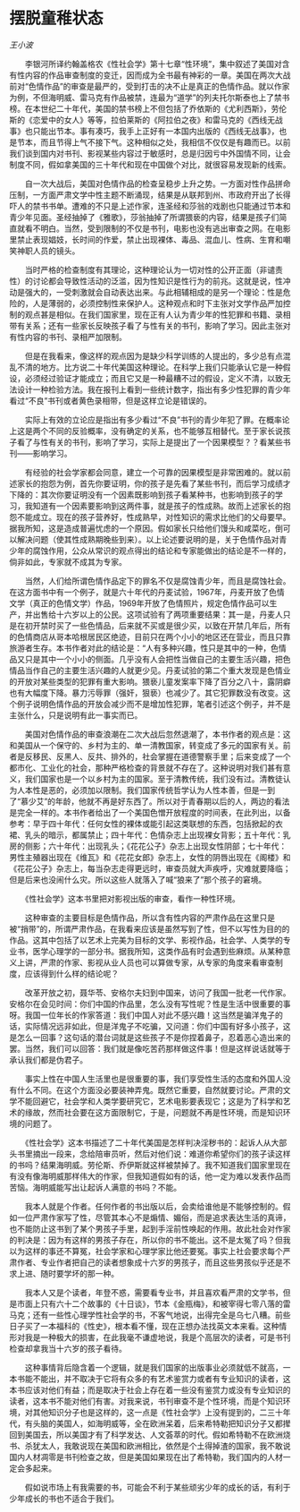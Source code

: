 # 摆脱童稚状态

*王小波*

　　李银河所译约翰盖格农《性社会学》第十七章“性环境”，集中叙述了美国对含有性内容的作品审查制度的变迁，因而成为全书最有神彩的一章。美国在两次大战前对“色情作品”的审查是最严的，受到打击的决不止是真正的色情作品。就以作家为例，不但海明威、雷马克有作品被禁，连最为“道学”的列夫托尔斯泰也上了禁书榜。在本世纪二十年代，美国的禁书榜上不但包括了乔依斯的《尤利西斯》，劳伦斯的《恋爱中的女人》等等，拉伯莱斯的《阿拉伯之夜》和雷马克的《西线无战事》也只能出节本。事有凑巧，我手上正好有一本国内出版的《西线无战事》，也是节本，而且节得上气不接下气。这种相似之处，我相信不仅仅是有趣而已。以前我们谈到国内对书刊、影视某些内容过于敏感时，总是归因亏中外国情不同，让会制度不同，假如拿美国的三十年代和现在中国做个对比，就很容易发现新的线索。

　　自一次大战后，美国对色情作品的检查呈稳步上升之势。一方面对性作品拼命压制，一方面严肃文学中性主题不断涌现，结果是从联邦到州、市政府开出了长得吓人的禁书书单。遭难的不只是上述作家，连圣经和莎翁的戏剧也只能通过节本和青少年见面。圣经抽掉了《雅歌》，莎翁抽掉了所谓猥亵的内容，结果是孩子们简直就看不明白。当然，受到限制的不仅是书刊，电影也没有逃出审查之网。在电影里禁止表现娼妓，长时间的作爱，禁止出现裸体、毒品、混血儿、性病、生育和嘲笑神职人员的镜头。

　　当时严格的检查制度有其理论，这种理论认为一切对性的公开正面（非谴责性）的讨论都会导致性活动的泛滥，因为性知识是性行为的前兆。这就是说，性冲动是强大的，一受刺激就会自动表达出来。与此相辅相成的是另一个理论：性是危险的，人是薄弱的，必须控制性来保护人。这种观点和时下主张对文学作品严加控制的观点甚是相似。在我们国家里，现在正有人认为青少年的性犯罪和书籍、录相带有关系；还有一些家长反映孩子看了与性有关的书刊，影响了学习。因此主张对有性内容的书刊、录相严加限制。

　　但是在我看来，像这样的观点因为是缺少科学训练的人提出的，多少总有点混乱不清的地方。比方说二十年代美国这种理论。在科学上我们只能承认它是一种假设，必须经过验证才能成立；而且它又是一种最糟不过的假设，定义不清，以致无法设计一种检验方法。我在报刊上看到一些统计数字，指出有多少性犯罪的青少年看过“不良”书刊或者黄色录相带，但是这样立论是错误的。

　　实际上有效的立论应是指出有多少看过“不良”书刊的青少年犯了罪。在概率论上这是两个不同的反验概率，没有确定的关系，也不能够互相替代。至于家长说孩子看了与性有关的书刊，影响了学习，实际上是提出了一个因果模型？？看某些书刊——影响学习。

　　有经验的社会学家都会同意，建立一个可靠的因果模型是非常困难的。就以前述家长的抱怨为例，首先你要证明，你的孩子是先看了某些书刊，而后学习成绩才下降的：其次你要证明没有一个因素既影响到孩子看某种书，也影响到孩子的学习，我知道有一个因素要影响到这两件事，就是孩子的性成熟。故而上述家长的抱怨不能成立。现在的孩子营养好，性成熟早，对性知识的需求比他们的父母要早。据我所知，这是造成普遍忧虑的一个原因。假如家长只给他们馒头和咸菜吃，倒可以解决问题（使其性成熟期晚些到来）。以上论述要说明的是，关于色情作品对青少年的腐蚀作用，公众从常识的观点得出的结论和专家能做出的结论是不一样的，倘非如此，专家就不成其为专家。

　　当然，人们给所谓色情作品定下的罪名不仅是腐蚀青少年，而且是腐蚀社会。在这方面书中有一个例子，就是六十年代的丹麦试验，1967年，丹麦开放了色情文学（真正的色情文学）作品，1969年开放了色情照片，规定色情作品可以生产，并出售给十六岁以上的公民。这项试验有了两项重要结果：其一是，丹麦人只是在初开禁时买了一些色情品，后来就不买或是很少买，以致在开禁几年后，所有的色情商店从哥本哈根居民区绝迹，目前只在两个小小的地区还在营业，而且只靠旅游者生存。本书作者对此的结论是：“人有多种兴趣，性只是其中的一种，色情品又只是其中一个小小的侧面。几乎没有人会把性当做自己的主要生活兴趣，把色情品当作自己的主要生活兴趣的人就更少见。丹麦试验的第二个重大发现是色情业的开放对某些类型的犯罪有重大影响。猥亵儿童发案率下降了百分之八十，露阴癖也有大幅度下降。暴力污辱罪（强奸，狠亵）也减少了。其它犯罪数没有改变。这个例子说明色情作品的开放会减少而不是增加性犯罪，笔者引述这个例子，并不是主张什么，只是说明有此一事实而已。

　　美国对色情作品的审查浪潮在二次大战后忽然退潮了，本书作者的观点是：这和美国从一个保守的、乡村为主的、单一清教国家，转变成了多元的国家有关。前者是反移民、反黑人、反共、排外的，社会掌握在道德警察手里；后来变成了一个都市化、工业化的社会，那种严格检查的背景就不存在了。这种说明对我们甚有意义，我们国家也是一个以乡村为主的国家。至于清教传统，我们没有过。清教徒认为人本性是恶的，必须加以限制。我们国家传统哲学认为人性本善，但是一到了“慕少艾”的年龄，他就不再是好东西了。所以对于青春期以后的人，两边的看法是完全一样的。本书作者给出了一个美国色憎开放程度的时间表，在此列出，以备参考：早于四十年代：任何女性的裸体或能引起这类联想的东西，包括掀起的衣裙、乳头的暗示，都属禁止；四十年代：色情杂志上出现裸女背影；五十年代：乳房的侧影；六十年代：出现乳头；《花花公子》杂志上出现女性阴部；七十年代：男性主殖器出现在《维瓦》和《花花女郎》杂志上，女性的阴唇出现在《阁楼》和《花花公子》杂志上，每当杂志走得更远时，审查员就大声疾呼，灾难就要降临；但是后来也没闹什么灾。所以这些人就落入了喊“狼来了”那个孩子的窘境。

　　《性社会学》这本书里把对影视出版的审查，看作一种性环境。

　　这种审查的主要目标是色情作品，所以含有性内容的严肃作品在这里只是被“捎带”的，所谓严肃作品，在我看来应该是虽然写到了性，但不以写性为目的的作品。这其中包括了以艺术上完美为目标的文学、影视作品，社会学、人类学的专业书，医学心理学的一部分书。据我所知，这类作品有时会遇到些麻烦。从某种意义上讲，严肃的作家、影视从业人员也可以算做专家，从专家的角度来看审查制度，应该得到什么样的结论呢？

　　改革开放之初，聂华苓、安格尔夫妇到中国来，访问了我国一批老一代作家。安格尔在会见时间：你们中国的作品里，怎么没有写性呢？性是生活中很重要的事呀。我国一位年长的作家答道：我们中国人对此不感兴趣！这当然是骗洋鬼子的话，实际情况远非如此，但是洋鬼子不吃骗，又问道：你们中国有好多小孩子，这是怎么一回事？这句话的潜台词就是这些孩子不是你捏着鼻子，忍着恶心造出来的罢。当然，我们可以回答：我们就是像吃苦药那样做这件事！但是这样说话就等于承认我们都是伪君子。

　　事实上性在中国人生活里也是很重要的事，我们享受性生活的态度和外国人没有什么不同。在这个方面没必要装神弄鬼。既然它重要，自然就要讨论。严肃的文学不能回避它，社会学和人类学要研究它，艺术电影要表现它；这是为了科学和艺术的缘故，然而社会要在这方面限制它，于是，问题就不再是性环境，而是知识环境的问题了。

　　《性社会学》这本书描述了二十年代美国是怎样判决淫秽书的：起诉人从大部头书里摘出一段来，念给陪审员听，然后对他们说：难道你希望你们的孩子读这样的书吗？结果海明威。劳伦斯、乔伊斯就这样被禁掉了。我不知道我们国家里现在有没有像海明威那样伟大的作家，但我知道假如有的话，他一定为难以发表作品而苦恼。海明威能写出让起诉人满意的书吗？不能。

　　我本人就是个作者。任何作者的书出版以后，会卖给谁他是不能够控制的。假如一位严肃作家写了性，尽管其本心不是煽情、媚俗，而是追求表达生活的真谛，也不能防止这书到了某个男孩子手里，起到手淫前性唤起的作用。故此社会对作家的判决是：因为有这样的男孩子存在，所以你的书不能出。这不是太冤了吗？但我以为这样的事还不算冤，社会学家和心理学家比他还要冤。事实上社会要求每个严肃作者、专业作者把自己的读者想象成十六岁的男孩子，而且这些男孩似乎还是不求上进、随时要学坏的那一种。

　　我本人又是个读者，年登不惑，需要看专业书，并且喜欢看严肃的文学书，但是市面上只有六十二个故事的《十日谈》，节本《金瓶梅》，和被宰得七零八落的雷马克；还有一些性心理学性社会学的书，不客气地说，出得完全是乌七八糟。前些日子买了一本福科的《性史》，根本看不懂，现在正想办法找英文本来看。这种情形对我是一种极大的损害，在此我毫不谦虚地说，我是个高层次的读者，可是书刊检查却拿我当十六岁的孩子看待。

　　这种事情背后隐含着一个逻辑，就是我们国家的出版事业必须就低不就高，一本书能不能出，并不取决于它将有众多的有艺术鉴赏力或者有专业知识的读者，这本书应该对他们有益；而是取决于社会上存在着一些没有鉴赏力或没有专业知识的读者，这本书不能对他们有害。对我来说，书刊审查不是个性环境，而是个知识环境，对其他知识分子也是这样的，这一点是《性社会学》上没有提到的，二三十年代，有头脑的美国人，如海明威等，全在欧洲呆着，后来希特勒把知识分子又都撵回到美国去，所以美国才有了科学发达、人文荟萃的时代。假如希特勒不在欧洲烧书、杀犹太人，我敢说现在美国和欧洲相比，依然是个土得掉渣的国家，我不敢说国内人材凋零是书刊检查之故，但是美国如果现在出了希特勒，我们国内的人材一定会多起来。

　　假如说市场上有我需要的书，可能会不利于某些顽劣少年的成长的话，有利于少年成长的书也不适合于我们。